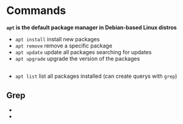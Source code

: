 # Commands
**`apt` is the default package manager in Debian-based Linux distros**
- `apt install` install new packages
- `apt remove` remove a specific package
- `apt update` update all packages searching for updates
- `apt upgrade` upgrade the version of the packages
##
- `apt list` list all packages installed (can create querys with `grep`)

## Grep
-
-